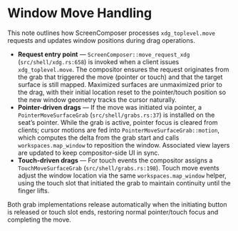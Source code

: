 # Window Move Handling

This note outlines how ScreenComposer processes `xdg_toplevel.move` requests and updates window positions during drag operations.

- **Request entry point** — `ScreenComposer::move_request_xdg` (`src/shell/xdg.rs:658`) is invoked when a client issues `xdg_toplevel.move`. The compositor ensures the request originates from the grab that triggered the move (pointer or touch) and that the target surface is still mapped. Maximized surfaces are unmaximized prior to the drag, with their initial location reset to the pointer/touch position so the new window geometry tracks the cursor naturally.
- **Pointer-driven drags** — If the move was initiated via pointer, a `PointerMoveSurfaceGrab` (`src/shell/grabs.rs:37`) is installed on the seat’s pointer. While the grab is active, pointer focus is cleared from clients; cursor motions are fed into `PointerMoveSurfaceGrab::motion`, which computes the delta from the grab start and calls `workspaces.map_window` to reposition the window. Associated view layers are updated to keep compositor-side UI in sync.
- **Touch-driven drags** — For touch events the compositor assigns a `TouchMoveSurfaceGrab` (`src/shell/grabs.rs:198`). Touch move events adjust the window location via the same `workspaces.map_window` helper, using the touch slot that initiated the grab to maintain continuity until the finger lifts.

Both grab implementations release automatically when the initiating button is released or touch slot ends, restoring normal pointer/touch focus and completing the move.
